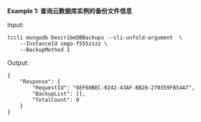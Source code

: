 **Example 1: 查询云数据库实例的备份文件信息**



Input: 

```
tccli mongodb DescribeDBBackups --cli-unfold-argument  \
    --InstanceId cmgo-f555zzzz \
    --BackupMethod 1
```

Output: 
```
{
    "Response": {
        "RequestId": "6EF60BEC-0242-43AF-BB20-270359FB54A7",
        "BackupList": [],
        "TotalCount": 0
    }
}
```


